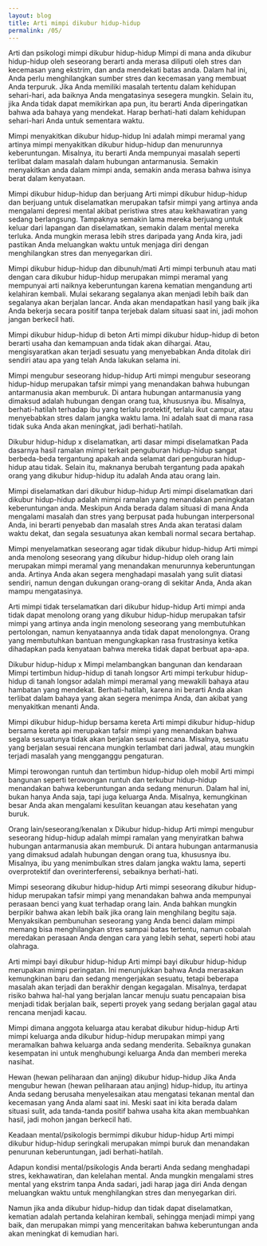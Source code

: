 ```yaml
---
layout: blog
title: Arti mimpi dikubur hidup-hidup
permalink: /05/
---
```

Arti dan psikologi mimpi dikubur hidup-hidup
Mimpi di mana anda dikubur hidup-hidup oleh seseorang berarti anda merasa diliputi oleh stres dan kecemasan yang ekstrim, dan anda mendekati batas anda. Dalam hal ini, Anda perlu menghilangkan sumber stres dan kecemasan yang membuat Anda terpuruk. Jika Anda memiliki masalah tertentu dalam kehidupan sehari-hari, ada baiknya Anda mengatasinya sesegera mungkin.
Selain itu, jika Anda tidak dapat memikirkan apa pun, itu berarti Anda diperingatkan bahwa ada bahaya yang mendekat. Harap berhati-hati dalam kehidupan sehari-hari Anda untuk sementara waktu.

Mimpi menyakitkan dikubur hidup-hidup
Ini adalah mimpi meramal yang artinya mimpi menyakitkan dikubur hidup-hidup dan menurunnya keberuntungan. Misalnya, itu berarti Anda mempunyai masalah seperti terlibat dalam masalah dalam hubungan antarmanusia. Semakin menyakitkan anda dalam mimpi anda, semakin anda merasa bahwa isinya berat dalam kenyataan.

Mimpi dikubur hidup-hidup dan berjuang
Arti mimpi dikubur hidup-hidup dan berjuang untuk diselamatkan merupakan tafsir mimpi yang artinya anda mengalami depresi mental akibat peristiwa stres atau kekhawatiran yang sedang berlangsung. Tampaknya semakin lama mereka berjuang untuk keluar dari lapangan dan diselamatkan, semakin dalam mental mereka terluka. Anda mungkin merasa lebih stres daripada yang Anda kira, jadi pastikan Anda meluangkan waktu untuk menjaga diri dengan menghilangkan stres dan menyegarkan diri.

Mimpi dikubur hidup-hidup dan dibunuh/mati
Arti mimpi terbunuh atau mati dengan cara dikubur hidup-hidup merupakan mimpi meramal yang mempunyai arti naiknya keberuntungan karena kematian mengandung arti kelahiran kembali. Mulai sekarang segalanya akan menjadi lebih baik dan segalanya akan berjalan lancar. Anda akan mendapatkan hasil yang baik jika Anda bekerja secara positif tanpa terjebak dalam situasi saat ini, jadi mohon jangan berkecil hati.

Mimpi dikubur hidup-hidup di beton
Arti mimpi dikubur hidup-hidup di beton berarti usaha dan kemampuan anda tidak akan dihargai. Atau, mengisyaratkan akan terjadi sesuatu yang menyebabkan Anda ditolak diri sendiri atau apa yang telah Anda lakukan selama ini.

Mimpi mengubur seseorang hidup-hidup
Arti mimpi mengubur seseorang hidup-hidup merupakan tafsir mimpi yang menandakan bahwa hubungan antarmanusia akan memburuk. Di antara hubungan antarmanusia yang dimaksud adalah hubungan dengan orang tua, khususnya ibu.
Misalnya, berhati-hatilah terhadap ibu yang terlalu protektif, terlalu ikut campur, atau menyebabkan stres dalam jangka waktu lama. Ini adalah saat di mana rasa tidak suka Anda akan meningkat, jadi berhati-hatilah.

Dikubur hidup-hidup x diselamatkan, arti dasar mimpi diselamatkan
Pada dasarnya hasil ramalan mimpi terkait penguburan hidup-hidup sangat berbeda-beda tergantung apakah anda selamat dari penguburan hidup-hidup atau tidak. Selain itu, maknanya berubah tergantung pada apakah orang yang dikubur hidup-hidup itu adalah Anda atau orang lain.

Mimpi diselamatkan dari dikubur hidup-hidup
Arti mimpi diselamatkan dari dikubur hidup-hidup adalah mimpi ramalan yang menandakan peningkatan keberuntungan anda.
Meskipun Anda berada dalam situasi di mana Anda mengalami masalah dan stres yang berpusat pada hubungan interpersonal Anda, ini berarti penyebab dan masalah stres Anda akan teratasi dalam waktu dekat, dan segala sesuatunya akan kembali normal secara bertahap.

Mimpi menyelamatkan seseorang agar tidak dikubur hidup-hidup
Arti mimpi anda menolong seseorang yang dikubur hidup-hidup oleh orang lain merupakan mimpi meramal yang menandakan menurunnya keberuntungan anda.
Artinya Anda akan segera menghadapi masalah yang sulit diatasi sendiri, namun dengan dukungan orang-orang di sekitar Anda, Anda akan mampu mengatasinya.

Arti mimpi tidak terselamatkan dari dikubur hidup-hidup
Arti mimpi anda tidak dapat menolong orang yang dikubur hidup-hidup merupakan tafsir mimpi yang artinya anda ingin menolong seseorang yang membutuhkan pertolongan, namun kenyataannya anda tidak dapat menolongnya.
Orang yang membutuhkan bantuan mengungkapkan rasa frustrasinya ketika dihadapkan pada kenyataan bahwa mereka tidak dapat berbuat apa-apa.

Dikubur hidup-hidup x Mimpi melambangkan bangunan dan kendaraan
Mimpi tertimbun hidup-hidup di tanah longsor
Arti mimpi terkubur hidup-hidup di tanah longsor adalah mimpi meramal yang mewakili bahaya atau hambatan yang mendekat. Berhati-hatilah, karena ini berarti Anda akan terlibat dalam bahaya yang akan segera menimpa Anda, dan akibat yang menyakitkan menanti Anda.

Mimpi dikubur hidup-hidup bersama kereta
Arti mimpi dikubur hidup-hidup bersama kereta api merupakan tafsir mimpi yang menandakan bahwa segala sesuatunya tidak akan berjalan sesuai rencana. Misalnya, sesuatu yang berjalan sesuai rencana mungkin terlambat dari jadwal, atau mungkin terjadi masalah yang mengganggu pengaturan.

Mimpi terowongan runtuh dan tertimbun hidup-hidup oleh mobil
Arti mimpi bangunan seperti terowongan runtuh dan terkubur hidup-hidup menandakan bahwa keberuntungan anda sedang menurun.
Dalam hal ini, bukan hanya Anda saja, tapi juga keluarga Anda. Misalnya, kemungkinan besar Anda akan mengalami kesulitan keuangan atau kesehatan yang buruk.

Orang lain/seseorang/kenalan x Dikubur hidup-hidup
Arti mimpi mengubur seseorang hidup-hidup adalah mimpi ramalan yang menyiratkan bahwa hubungan antarmanusia akan memburuk. Di antara hubungan antarmanusia yang dimaksud adalah hubungan dengan orang tua, khususnya ibu.
Misalnya, ibu yang menimbulkan stres dalam jangka waktu lama, seperti overprotektif dan overinterferensi, sebaiknya berhati-hati.

Mimpi seseorang dikubur hidup-hidup
Arti mimpi seseorang dikubur hidup-hidup merupakan tafsir mimpi yang menandakan bahwa anda mempunyai perasaan benci yang kuat terhadap orang lain. Anda bahkan mungkin berpikir bahwa akan lebih baik jika orang lain menghilang begitu saja.
Menyaksikan pembunuhan seseorang yang Anda benci dalam mimpi memang bisa menghilangkan stres sampai batas tertentu, namun cobalah meredakan perasaan Anda dengan cara yang lebih sehat, seperti hobi atau olahraga.

Arti mimpi bayi dikubur hidup-hidup
Arti mimpi bayi dikubur hidup-hidup merupakan mimpi peringatan.
Ini menunjukkan bahwa Anda merasakan kemungkinan baru dan sedang mengerjakan sesuatu, tetapi beberapa masalah akan terjadi dan berakhir dengan kegagalan. Misalnya, terdapat risiko bahwa hal-hal yang berjalan lancar menuju suatu pencapaian bisa menjadi tidak berjalan baik, seperti proyek yang sedang berjalan gagal atau rencana menjadi kacau.

Mimpi dimana anggota keluarga atau kerabat dikubur hidup-hidup
Arti mimpi keluarga anda dikubur hidup-hidup merupakan mimpi yang meramalkan bahwa keluarga anda sedang menderita.
Sebaiknya gunakan kesempatan ini untuk menghubungi keluarga Anda dan memberi mereka nasihat.

Hewan (hewan peliharaan dan anjing) dikubur hidup-hidup
Jika Anda mengubur hewan (hewan peliharaan atau anjing) hidup-hidup, itu artinya Anda sedang berusaha menyelesaikan atau mengatasi tekanan mental dan kecemasan yang Anda alami saat ini.
Meski saat ini kita berada dalam situasi sulit, ada tanda-tanda positif bahwa usaha kita akan membuahkan hasil, jadi mohon jangan berkecil hati.

Keadaan mental/psikologis bermimpi dikubur hidup-hidup
Arti mimpi dikubur hidup-hidup seringkali merupakan mimpi buruk dan menandakan penurunan keberuntungan, jadi berhati-hatilah.

Adapun kondisi mental/psikologis Anda berarti Anda sedang menghadapi stres, kekhawatiran, dan kelelahan mental. Anda mungkin mengalami stres mental yang ekstrim tanpa Anda sadari, jadi harap jaga diri Anda dengan meluangkan waktu untuk menghilangkan stres dan menyegarkan diri.

Namun jika anda dikubur hidup-hidup dan tidak dapat diselamatkan, kematian adalah pertanda kelahiran kembali, sehingga menjadi mimpi yang baik, dan merupakan mimpi yang menceritakan bahwa keberuntungan anda akan meningkat di kemudian hari.
